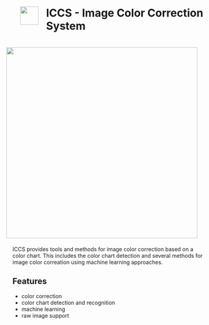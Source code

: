 # <img src="https://github.com/OpenImageAnalysisGroup/ICCS3/gh-pages/images/icon.png" align="left" width="48px" height="48px" hspace="20px">ICCS - Image Color Correction System
<img src="testdata/test_detection.jpeg" align="right" width="500px" vspace="20px" hspace="20px"> ICCS provides tools and methods for image color correction based on a color chart. This includes the color chart detection and several methods for image color correation using machine learning approaches.

## Features

* color correction
* color chart detection and recognition
* machine learning
* raw image support

